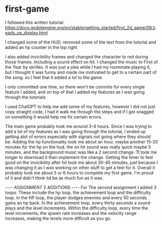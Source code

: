 # first-game

I followed this written tutorial: https://docs.godotengine.org/en/stable/getting_started/first_2d_game/06.heads_up_display.html

I changed some of the HUD, removed some of the text from the tutorial and added an hp counter in the top right

I also added invicibility frames and changed the character to red during those frames. Including a sound effect on hit.
I changed the music to First of the Year by skrillex. It was just a joke while I had my roommate playing it, but I thought it was funny and made me motivated to get to a certain part of the song. so I feel that it added a lot to the game.

I only committed one time, so there won't be commits for every single feature I added, and on top of that I added my features as I was going through the tutorials

I used ChatGPT to help me add some of my features, however I did not just copy straight code, I had it walk me through the steps and if I got snagged on something it would help me fix certain errors. 

The main game probably took me around 3-4 hours. Since I was trying to add a lot of my features as I was going through the tutorial, I ended up getting alot of errors especially with signals not going where they should be. Adding the hp functionality took me about an hour, maybe another 15-20 minutes for the hp on the hud. the on hit sound was really quick maybe 5 minutes, and the background music was like a 2 second change. Tt took me longer to download it than implement the change. Getting the timer to feel good on the invicibility after hit took me about 30-45 minutes, just because I was changing it as I was working on other stuff to get a feel for it. Overall it probably took me about 5 or 6 hours to complete my first game. I'm proud of it and didn't think itd be as much fun as it was.


---- ASSIGNMENT 2 ADDITIONS ----
For The second assignment I added 3 loops:
These include the hp loop, the achievement loop and the difficulty loop.
In the HP loop, the player dodges enemies and every 50 seconds gains an hp back. 
In the achievement loop, every thirty seconds a sound plays and the level increments. 
Within the difficulty loop, every time the level increments, the spawn rate increases and the velocity range increases, making the levels more difficult as you go.
